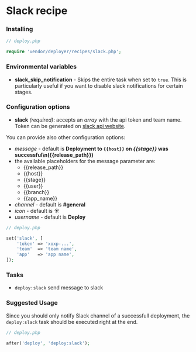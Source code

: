 # Slack recipe

### Installing

```php
// deploy.php

require 'vendor/deployer/recipes/slack.php';
```

### Environmental variables

- **slack_skip_notification** - Skips the entire task when set to `true`. This is particularly useful if you want to disable slack notifications for certain stages.

### Configuration options

- **slack** *(required)*: accepts an *array* with the api token and team name. Token can be generated on [slack api website](https://api.slack.com/docs/oauth-test-tokens).

You can provide also other configuration options:

 - *message* - default is **Deployment to `{{host}}` on *{{stage}}* was successful\n({{release_path}})**
  - the available placeholders for the message parameter are:
    - {{release_path}}
    - {{host}}
    - {{stage}}
    - {{user}}
    - {{branch}}
    - {{app_name}}
 - *channel* - default is **#general**
 - *icon* - default is **:sunny:**
 - *username* - default is **Deploy**


```php
// deploy.php

set('slack', [
    'token' => 'xoxp-...',
    'team'  => 'team name',
    'app'   => 'app name',
]);
```

### Tasks

- `deploy:slack` send message to slack

### Suggested Usage

Since you should only notify Slack channel of a successfull deployment, the `deploy:slack` task should be executed right at the end.

```php
// deploy.php

after('deploy', 'deploy:slack');
```
